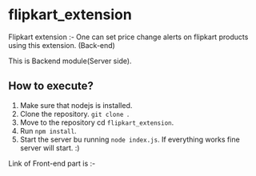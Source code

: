 # flipkart_extension
Flipkart extension :- One can set price change alerts on flipkart products using this extension. (Back-end)

This is Backend module(Server side). 

## How to execute?  
1) Make sure that nodejs is installed.  
2) Clone the repository. `git clone `.   
3) Move to the repository cd `flipkart_extension`.     
4) Run `npm install`.    
5) Start the server bu running `node index.js`. If everything works fine server will start. :)     

Link of Front-end part is :-       
